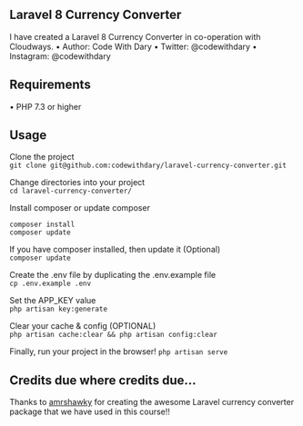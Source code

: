 ## Laravel 8 Currency Converter
I have created a Laravel 8 Currency Converter in co-operation with Cloudways. 
•	Author: Code With Dary 
•	Twitter: @codewithdary
•	Instagram: @codewithdary

## Requirements
•	PHP 7.3 or higher

## Usage

Clone the project <br>
```git clone git@github.com:codewithdary/laravel-currency-converter.git```

Change directories into your project <br>
```cd laravel-currency-converter/```

Install composer or update composer <br>
```
composer install
composer update
```

If you have composer installed, then update it (Optional) <br>
```composer update```

Create the .env file by duplicating the .env.example file<br>
```cp .env.example .env```
 
Set the APP_KEY value <br>
```php artisan key:generate```

Clear your cache & config (OPTIONAL) <br>
```php artisan cache:clear && php artisan config:clear```

Finally, run your project in the browser!
```php artisan serve```

## Credits due where credits due...
Thanks to [amrshawky](https://github.com/amrshawky/laravel-currency) for creating the awesome Laravel currency converter package that we have used in this course!!


